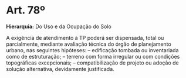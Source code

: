 # Art. 78º

**Hierarquia:** Do Uso e da Ocupação do Solo

A exigência de atendimento à TP poderá ser dispensada, total ou parcialmente, mediante avaliação técnica do órgão de planejamento urbano, nas seguintes hipóteses:
– edificação tombada ou inventariada como de estruturação;
– terreno com forma irregular ou com condições topográficas excepcionais;
– compatibilização de projeto ou adoção de solução alternativa, devidamente justificada.






